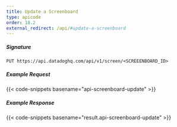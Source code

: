 ```yaml
---
title: Update a Screenboard
type: apicode
order: 18.2
external_redirect: /api/#update-a-screenboard
---
```


##### Signature
`PUT https://api.datadoghq.com/api/v1/screen/<SCREEENBOARD_ID>`
##### Example Request
{{< code-snippets basename="api-screenboard-update" >}}
##### Example Response
{{< code-snippets basename="result.api-screenboard-update" >}}

